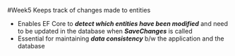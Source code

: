 #Week5 
Keeps track of changes made to entities
- Enables EF Core to ***detect which entities have been modified*** and need to be updated in the database when ***SaveChanges*** is called
- Essential for maintaining ***data consistency*** b/w the application and the database